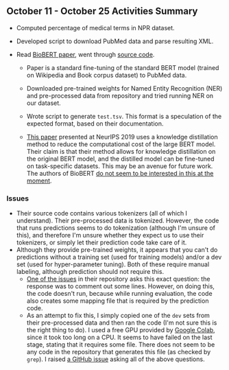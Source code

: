 ## October 11 - October 25 Activities Summary

* Computed percentage of medical terms in NPR dataset.

* Developed script to download PubMed data and parse resulting XML.

* Read [BioBERT paper](http://doi.org/10.1093/bioinformatics/btz682), went through [source code](https://github.com/dmis-lab/biobert). 

  * Paper is a standard fine-tuning of the standard BERT model (trained on Wikipedia and Book corpus dataset) to PubMed data.
  * Downloaded pre-trained weights for Named Entity Recognition (NER) and pre-processed data from repository and tried running NER on our dataset.

  * Wrote script to generate `test.tsv`. This format is a speculation of the expected format, based on their documentation.
  * [This paper](https://arxiv.org/pdf/1910.01108.pdf) presented at NeurIPS 2019 uses a knowledge distillation method to reduce the computational cost of the large BERT model. Their claim is that their method allows for knowledge distillation on the original BERT model, and the distilled model can be fine-tuned on task-specific datasets. This may be an avenue for future work. The authors of BioBERT [do not seem to be interested in this at the moment](https://github.com/dmis-lab/biobert/issues/40).

### Issues

* Their source code contains various tokenizers (all of which I understand). Their pre-processed data is tokenized. However, the code that runs predictions seems to do tokenization (although I'm unsure of this), and therefore I'm unsure whether they expect us to use their tokenizers, or simply let their prediction code take care of it.
* Although they provide pre-trained weights, it appears that you can't do predictions without a training set (used for training models) and/or a dev set (used for hyper-parameter tuning). Both of these require manual labeling, although prediction should not require this.
  * [One of the issues](https://github.com/dmis-lab/biobert/issues/39) in their repository asks this exact question: the response was to comment out some lines. However, on doing this, the code doesn't run, because while running evaluation, the code also creates some mapping file that is required by the prediction code. 
  * As an attempt to fix this, I simply copied one of the `dev` sets from their pre-processed data and then ran the code (I'm not sure this is the right thing to do). I used a free GPU provided by [Google Colab](https://colab.research.google.com), since it took too long on a CPU. It seems to have failed on the last stage, stating that it requires some file. There does not seem to be any code in the repository that generates this file (as checked by `grep`). I raised [a GitHub issue](https://github.com/dmis-lab/biobert/issues/50) asking all of the above questions.

